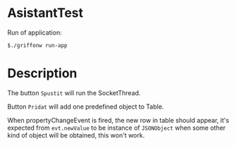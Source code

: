 AsistantTest
============

Run of application:

`$./griffonw run-app`

Description
===========

The button `Spustit` will run the SocketThread.

Button `Pridat` will add one predefined object to Table.

When propertyChangeEvent is fired, the new row in table should appear, it's expected from `evt.newValue` to
be instance of `JSONObject` when some other kind of object will be obtained, this won't work.

